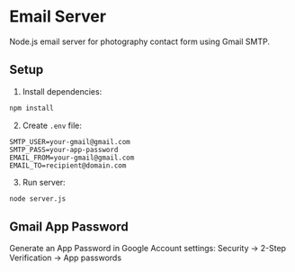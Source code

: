 # Email Server

Node.js email server for photography contact form using Gmail SMTP.

## Setup

1. Install dependencies:
```bash
npm install
```

2. Create `.env` file:
```
SMTP_USER=your-gmail@gmail.com
SMTP_PASS=your-app-password
EMAIL_FROM=your-gmail@gmail.com
EMAIL_TO=recipient@domain.com
```

3. Run server:
```bash
node server.js
```

## Gmail App Password

Generate an App Password in Google Account settings:
Security → 2-Step Verification → App passwords